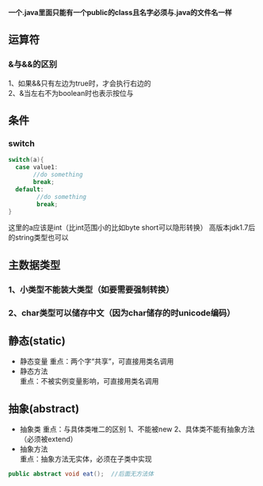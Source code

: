 **一个.java里面只能有一个public的class且名字必须与.java的文件名一样** 

## 运算符
### &与&&的区别
1、如果&&只有左边为true时，才会执行右边的  
2、&当左右不为boolean时也表示按位与

## 条件
### switch
```java
switch(a){
  case value1:
       //do something
       break;
  default:
        //do something
        break;
}
```

这里的a应该是int（比int范围小的比如byte short可以隐形转换）  高版本jdk1.7后的string类型也可以  

## 主数据类型
### 1、小类型不能装大类型（如要需要强制转换）
### 2、char类型可以储存中文（因为char储存的时unicode编码）

## 静态(static)
- 静态变量
重点：两个字“共享”，可直接用类名调用
- 静态方法  
重点：不被实例变量影响，可直接用类名调用  

## 抽象(abstract)
- 抽象类
重点：与具体类唯二的区别  1、不能被new 2、具体类不能有抽象方法   （必须被extend）
- 抽象方法  
重点：抽象方法无实体，必须在子类中实现
```java
public abstract void eat();  //后面无方法体
```


